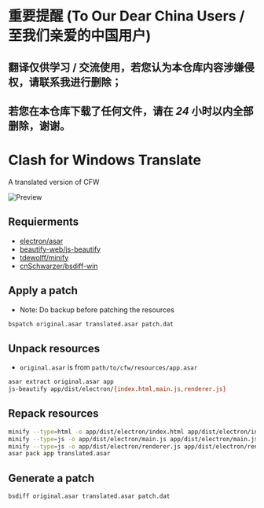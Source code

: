 # 重要提醒 (To Our Dear China Users / 至我们亲爱的中国用户)
## **翻译仅供学习** / **交流使用**，**若您认为本仓库内容涉嫌侵权**，**请联系我进行删除**；
## **若您在本仓库下载了任何文件**，**请在** *24* **小时以内全部删除**，**谢谢**。

# Clash for Windows Translate

A translated version of CFW

![Preview](https://github.com/zijianjiao2017/clash_for_windows_translate/raw/zh_CN/img/Preview.png)

## Requierments
* [electron/asar](https://github.com/electron/asar)
* [beautify-web/js-beautify](https://github.com/beautify-web/js-beautify)
* [tdewolff/minify](https://github.com/tdewolff/minify)
* [cnSchwarzer/bsdiff-win](https://github.com/cnSchwarzer/bsdiff-win)

## Apply a patch
* Note: Do backup before patching the resources
````bash
bspatch original.asar translated.asar patch.dat
````

## Unpack resources
* `original.asar` is from `path/to/cfw/resources/app.asar`
````bash
asar extract original.asar app
js-beautify app/dist/electron/{index.html,main.js,renderer.js}
````

## Repack resources
````bash
minify --type=html -o app/dist/electron/index.html app/dist/electron/index.html
minify --type=js -o app/dist/electron/main.js app/dist/electron/main.js
minify --type=js -o app/dist/electron/renderer.js app/dist/electron/renderer.js
asar pack app translated.asar
````

## Generate a patch
````bash
bsdiff original.asar translated.asar patch.dat
````
